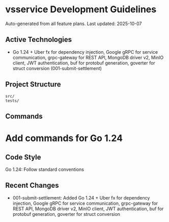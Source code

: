 # vsservice Development Guidelines

Auto-generated from all feature plans. Last updated: 2025-10-07

## Active Technologies
- Go 1.24 + Uber fx for dependency injection, Google gRPC for service communication, grpc-gateway for REST API, MongoDB driver v2, MinIO client, JWT authentication, buf for protobuf generation, goverter for struct conversion (001-submit-settlement)

## Project Structure
```
src/
tests/
```

## Commands
# Add commands for Go 1.24

## Code Style
Go 1.24: Follow standard conventions

## Recent Changes
- 001-submit-settlement: Added Go 1.24 + Uber fx for dependency injection, Google gRPC for service communication, grpc-gateway for REST API, MongoDB driver v2, MinIO client, JWT authentication, buf for protobuf generation, goverter for struct conversion

<!-- MANUAL ADDITIONS START -->
<!-- MANUAL ADDITIONS END -->